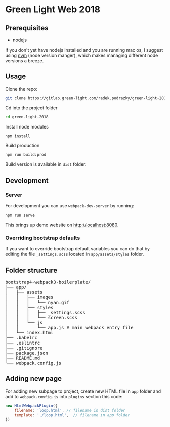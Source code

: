 # Green Light Web 2018


## Prerequisites
- nodejs

If you don't yet have nodejs installed and you are running mac os, I suggest using [nvm](https://github.com/creationix/nvm) (node version manger), which makes managing different node versions a breeze.

## Usage

Clone the repo:

```bash
git clone https://gitlab.green-light.com/radek.podrazky/green-light-2018.git
```

Cd into the project folder

```bash
cd green-light-2018
```

Install node modules

```bash
npm install
```

Build production

```bash
npm run build:prod
```

Build version is available in `dist` folder.

## Development

### Server

For development you can use `webpack-dev-server` by running:

```bash
npm run serve
```

This brings up demo website on [http://localhost:8080](http://localhost:8080).


### Overriding bootstrap defaults

If you want to override bootstrap default variables you can do that by editing the file `_settings.scss` located in `app/assets/styles` folder.

## Folder structure

<pre>
bootstrap4-webpack3-boilerplate/
├── app/
│   ├── assets
│   │   ├── images
│   │   │   └── nyan.gif
│   │   ├── styles
│   │   │   ├── _settings.scss
│   │   │   └── screen.scss
│   │   └── js
│   │       └── app.js # main webpack entry file
│   └── index.html
├── .babelrc
├── .eslintrc
├── .gitignore
├── package.json
├── README.md
└── webpack.config.js
</pre>

## Adding new page
For adding new subpage to project, create new HTML file in `app` folder and add to `webpack.config.js` into `plugins` section this code:

```javascript
new HtmlWebpackPlugin({
	filename: 'loop.html', // filename in dist folder
	template: './loop.html',  // filename in app folder
})
```
